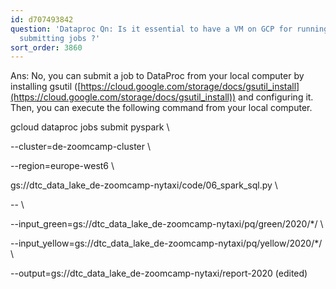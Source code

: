 ```yaml
---
id: d707493842
question: 'Dataproc Qn: Is it essential to have a VM on GCP for running Dataproc and
  submitting jobs ?'
sort_order: 3860
---
```


Ans: No, you can submit a job to DataProc from your local computer by installing gsutil ([https://cloud.google.com/storage/docs/gsutil_install](https://cloud.google.com/storage/docs/gsutil_install)) and configuring it. Then, you can execute the following command from your local computer.

gcloud dataproc jobs submit pyspark \

--cluster=de-zoomcamp-cluster \

--region=europe-west6 \

gs://dtc_data_lake_de-zoomcamp-nytaxi/code/06_spark_sql.py \

-- \

--input_green=gs://dtc_data_lake_de-zoomcamp-nytaxi/pq/green/2020/*/ \

--input_yellow=gs://dtc_data_lake_de-zoomcamp-nytaxi/pq/yellow/2020/*/ \

--output=gs://dtc_data_lake_de-zoomcamp-nytaxi/report-2020 (edited)


